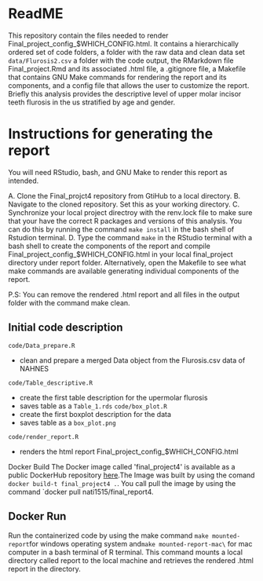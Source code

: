 # ReadME

This repository contain the files needed to render Final_project_config\_\$WHICH_CONFIG.html. It contains a hierarchically ordered set of code folders, a folder with the raw data and clean data set `data/Flurosis2.csv` a folder with the code output, the RMarkdown file Final_project.Rmd and its associated .html file, a .gitignore file, a Makefile that contains GNU Make commands for rendering the report and its components, and a config file that allows the user to customize the report. Briefly this analysis provides the descriptive level of upper molar incisor teeth flurosis in the us stratified by age and gender.

# Instructions for generating the report

You will need RStudio, bash, and GNU Make to render this report as intended.

A. Clone the Final_projct4 repository from GtiHub to a local directory. B. Navigate to the cloned repository. Set this as your working directory. C. Synchronize your local project directroy with the renv.lock file to make sure that your have the correct R packages and versions of this analysis. You can do this by running the command `make install` in the bash shell of Rstudion terminal. D. Type the command `make` in the RStudio terminal with a bash shell to create the components of the report and compile Final_project_config\_\$WHICH_CONFIG.html in your local final_project directory under report folder. Alternatively, open the Makefile to see what make commands are available generating individual components of the report.

P.S: You can remove the rendered .html report and all files in the output folder with the command make clean.

## Initial code description

`code/Data_prepare.R`

-   clean and prepare a merged Data object from the Flurosis.csv data of NAHNES

`code/Table_descriptive.R`

-   create the first table description for the upermolar flurosis
-   saves table as a `Table_1.rds` `code/box_plot.R`
-   create the first boxplot description for the data
-   saves table as a `box_plot.png`

`code/render_report.R`

-   renders the html report Final_project_config\_\$WHICH_CONFIG.html

Docker Build The Docker image called 'final_project4' is available as a public DockerHub repository [here](https://hub.docker.com/r/nati1515/final_report4/tags "here").The Image was built by using the comand `docker build-t final_project4 .`. You call pull the image by using the command \`docker pull nati1515/final_report4.

## Docker Run 
Run the containerized code by using the make command `make mounted-report`for windows operating system and`make mounted-report-mac\` for mac computer in a bash terminal of R terminal. This command mounts a local directory called report to the local machine and retrieves the rendered .html report in the directory.
